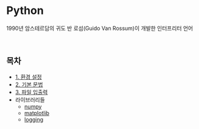 # Python
1990년 암스테르담의 귀도 반 로섬(Guido Van Rossum)이 개발한 인터프리터 언어

<br>

## 목차

- [1. 환경 설정](https://github.com/DrMaemi/Study/tree/master/Programming-Language/python/1.%20환경%20설정)
- [2. 기본 문법](https://github.com/DrMaemi/Study/tree/master/Programming-Language/python/2.%20기본%20문법)
- [3. 파일 입출력](https://github.com/DrMaemi/Study/tree/master/Programming-Language/python/3.%20파일%20입출력)
- 라이브러리들
    - [numpy](https://github.com/DrMaemi/Study/tree/master/Programming-Language/python/numpy)
    - [matplotlib](https://github.com/DrMaemi/Study/tree/master/Programming-Language/python/matplotlib)
    - [logging](https://github.com/DrMaemi/Study/tree/master/Programming-Language/python/logging)
    



<br><br>